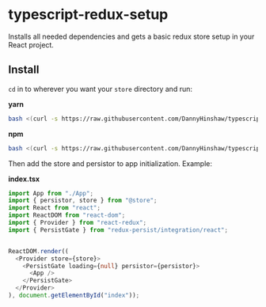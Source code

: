 # typescript-redux-setup

Installs all needed dependencies and gets a basic redux store setup in your React project.

## Install

`cd` in to wherever you want your `store` directory and run:

**yarn**
```bash
bash <(curl -s https://raw.githubusercontent.com/DannyHinshaw/typescript-redux-setup/master/yarn.sh)
```

**npm**
```bash
bash <(curl -s https://raw.githubusercontent.com/DannyHinshaw/typescript-redux-setup/master/npm.sh)
```

Then add the store and persistor to app initialization. Example:

**index.tsx**

```typescript jsx
import App from "./App";
import { persistor, store } from "@store";
import React from "react";
import ReactDOM from "react-dom";
import { Provider } from "react-redux";
import { PersistGate } from "redux-persist/integration/react";


ReactDOM.render((
  <Provider store={store}>
    <PersistGate loading={null} persistor={persistor}>
      <App />
    </PersistGate>
  </Provider>
), document.getElementById("index"));

```
